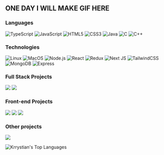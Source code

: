 ## ONE DAY I WILL MAKE GIF HERE
### Languages
![TypeScript](https://img.shields.io/badge/-TypeScript-000?&logo=TypeScript)   ![JavaScript](https://img.shields.io/badge/-JavaScript-000?&logo=JavaScript) ![HTML5](https://img.shields.io/badge/HTML5-000.svg?logo=html5) ![CSS3](https://img.shields.io/badge/CSS3-000?logo=css3) 
![Java](https://img.shields.io/badge/Java-000?logo=openjdk&) ![C](https://img.shields.io/badge/-C-000?&logo=C) ![C++](https://img.shields.io/badge/-C++-000?&logo=c%2b%2b&logoColor=00599C)


### Technologies
![Linux](https://img.shields.io/badge/-Linux-000?&logo=Linux) ![MacOS](https://img.shields.io/badge/-MacOS-000?logo=MacOS) ![Node.js](https://img.shields.io/badge/-Node.js-000?&logo=node.js) ![React](https://img.shields.io/badge/-React-000?&logo=React) ![Redux](https://img.shields.io/badge/Redux-000?&logo=redux) ![Next JS](https://img.shields.io/badge/Next-000?logo=next.js)
![TailwindCSS](https://img.shields.io/badge/Tailwind-000?logo=tailwind-css&logoColor=white) ![MongoDB](https://img.shields.io/badge/-MongoDB-000?&logo=mongodb) ![Express](https://img.shields.io/badge/-Express-000?&logo=express)

### Full Stack Projects
[![](https://img.shields.io/badge/-🐕%20Dog%20Shop-000)](https://dog-shop-flame.vercel.app) [![](https://img.shields.io/badge/-?%20Why?%20BLOG-000)](https://mern-blog-frontend-krrystian.vercel.app)


### Front-end Projects
[![](https://img.shields.io/badge/-📝%20My%20Website-000)](https://krysfinity.space) [ ![](https://img.shields.io/badge/-🥩%20Steak%20Restaurant-000)](https://krrystian.github.io/steak-house-website)  [ ![](https://img.shields.io/badge/-⬜%20MysteryBox%20Shop-000)](https://krrystian.github.io/MysteryBox-Shop/)

### Other projects
[![](https://img.shields.io/badge/-📝%20Weather%20Application-000)](https://github.com/Krrystian/WeatherApplication)

![Krrystian's Top Languages](https://github-readme-stats.vercel.app/api/top-langs/?username=Krrystian&theme=vue-dark&show_icons=true&hide_border=true&layout=compact)
